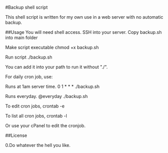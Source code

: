 #Backup shell script

This shell script is written for my own use in a web server with no automatic backup.

##Usage
You will need shell access.
SSH into your server.
Copy backup.sh into main folder

Make script executable
    chmod +x backup.sh

Run script
    ./backup.sh

You can add it into your path to run it without "./".

For daily cron job, use: 

Runs at 1am server time.
    0 1 * * * ./backup.sh  

Runs everyday.
    @everyday ./backup.sh

To edit cron jobs,
    crontab -e

To list all cron jobs,
    crontab -l

Or use your cPanel to edit the cronjob.

##License

0.Do whatever the hell you like.